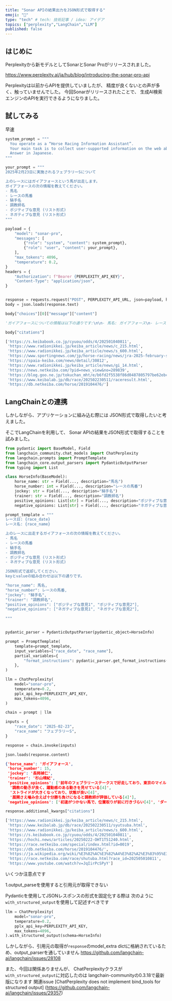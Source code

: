 ```yaml
---
title: "Sonar APIの結果出力をJSON形式で取得する"
emoji: "💸"
type: "tech" # tech: 技術記事 / idea: アイデア
topics: ["perplexity","LangChain","LLM"]
published: false
---
```


## はじめに

Perplexityから新モデルとしてSonarとSonar Proがリリースされました。

https://www.perplexity.ai/ja/hub/blog/introducing-the-sonar-pro-api

Perplexityは以前からAPIを提供していましたが、
精度が良くないとの声が多く、触っていませんでした。
今回Sonarがリリースされたことで、
生成AI検索エンジンのAPIを実行できるようになりました。

## 試してみる

早速

```python
system_prompt = """
  You operate as a “Horse Racing Information Assistant”. 
  Your main task is to collect user-supported information on the web about your target races.
  Answer in Japanese.
"""

your_prompt = """
2025年2月23日に実施されるフェブラリーSについて

上のレースにはガイアフォースという馬が出走します。
ガイアフォースの次の情報を教えてください。
- 馬名
- レースの馬番
- 騎手名
- 調教師名
- ポジティブな意見 (リスト形式)
- ネガティブな意見 (リスト形式)
"""

payload = {
    "model": "sonar-pro",
    "messages": [
        {"role": "system", "content": system_prompt},
        {"role": "user", "content": your_prompt},
    ],
    "max_tokens": 4096,
    "temperature": 0.2,
}
headers = {
    "Authorization": f"Bearer {PERPLEXITY_API_KEY}",
    "Content-Type": "application/json",
}


response = requests.request("POST", PERPLEXITY_API_URL, json=payload, headers=headers)
body = json.loads(response.text)
```

```python
body["choices"][0]["message"]["content"]

'ガイアフォースについての情報は以下の通りです:\n\n- 馬名: ガイアフォース\n- レースの馬番: 1番\n- 騎手名: 長岡騎手\n- 調教師名: 杉山晴紀調教師\n\nポジティブな意見:\n- 昨年のフェブラリーステークスで2着と好成績を残している[1][8]\n- 東京コースでは4戦してすべて掲示板に乗る安定感がある[4]\n- 芝・ダートを問わずG1レースのワンターンマイルコースの巧者[8]\n- 調教の動きが良く、仕上がりに関して調教師が満足している[3]\n- 骨瘤の影響は全くなく、状態は前走と変わらない[3]\n\nネガティブな意見:\n- 最後に勝ったのが3歳のセントライト記念で、勝ち星から遠ざかっている[6]\n- 前走のチャンピオンズカップは4コーナーを回る器用さが求められるコースで、半年ぶりの故障明けだった[8]\n- 初速がなかなかつかない馬で、位置取りは前に行きづらい[3]'
```

```python
body["citations"]

['https://s.keibabook.co.jp/cyuou/odds/4/202501040811',
 'https://www.radionikkei.jp/keiba_article/news/c_215.html',
 'https://www.radionikkei.jp/keiba_article/news/s_600.html',
 'https://www.sportingnews.com/jp/horse-racing/news/jra-2025-february-stakes-prediction/590c5b90c1a17a14eca110b5',
 'https://spaia-keiba.com/news/detail/30812',
 'https://www.radionikkei.jp/keiba_article/news/gi_14.html',
 'https://news.netkeiba.com/?pid=news_view&no=289839',
 'https://blog.goo.ne.jp/tokuchan_mht/e/b6fd2f5538f86d0487805797be62ebcf?fm=rss',
 'https://www.keibalab.jp/db/race/202502230511/raceresult.html',
 'https://db.netkeiba.com/horse/2019104476/']
```

## LangChainとの連携

しかしながら、アプリケーションに組み込む際には
JSON形式で取得したいと考えました。

そこでLangChainを利用して、
Sonar APIの結果をJSON形式で取得することを試みました。

```python
from pydantic import BaseModel, Field
from langchain_community.chat_models import ChatPerplexity
from langchain.prompts import PromptTemplate
from langchain_core.output_parsers import PydanticOutputParser
from typing import List

class HorseInfo(BaseModel):
    horse_name: str = Field(..., description="馬名")
    horse_number: int = Field(..., description="レースの馬番")
    jockey: str = Field(..., description="騎手名")
    trainer: str = Field(..., description="調教師名")
    positive_opinions: List[str] = Field(..., description="ポジティブな意見")
    negative_opinions: List[str] = Field(..., description="ネガティブな意見")

prompt_template = """
レース日: {race_date}
レース名: {race_name}

上のレースに出走するガイアフォースの次の情報を教えてください。
- 馬名
- レースの馬番
- 騎手名
- 調教師名
- ポジティブな意見 (リスト形式)
- ネガティブな意見 (リスト形式)

JSON形式で返却してください。
keyとvalueの組み合わせは以下の通りです。

"horse_name": 馬名,
"horse_number": レースの馬番,
"jockey": "騎手名",
"trainer": "調教師名",
"positive_opinions": ["ポジティブな意見1", "ポジティブな意見2"],
"negative_opinions": ["ネガティブな意見1", "ネガティブな意見2"],

"""


pydantic_parser = PydanticOutputParser(pydantic_object=HorseInfo)

prompt = PromptTemplate(
    template=prompt_template,
    input_variables=["race_date", "race_name"],
    partial_variables={
        "format_instructions": pydantic_parser.get_format_instructions()
    },
)

llm = ChatPerplexity(
    model="sonar-pro",
    temperature=0.2,
    pplx_api_key=PERPLEXITY_API_KEY,
    max_tokens=4096,
)

chain = prompt | llm 

inputs = {
    "race_date": "2025-02-23",
    "race_name": "フェブラリーS",
}

response = chain.invoke(inputs)

json.loads(response.content)
```

```json
{'horse_name': 'ガイアフォース',
 'horse_number': 15,
 'jockey': '長岡禎仁',
 'trainer': '杉山晴紀',
 'positive_opinions': ['前年のフェブラリーステークスで好走しており、東京のマイルコースが合う[4]',
  '調教の動きが良く、躍動感のある動きを見せている[4]',
  'ストライドが大きくなっており、状態が良い[4]',
  '展開さえ噛み合えば十分勝ち負けになると調教師が評価している[4]'],
 'negative_opinions': ['初速がつかない馬で、位置取りが前に行きづらい[4]', 'ダート適性は完全には証明されていない[4]']}
 ```

```python
response.additional_kwargs["citations"]

['https://www.radionikkei.jp/keiba_article/news/c_215.html',
 'https://www.keibalab.jp/db/race/202502230511/syutsuba.html',
 'https://www.radionikkei.jp/keiba_article/news/s_600.html',
 'https://s.keibabook.co.jp/cyuou/odds/4/202501040811',
 'https://hochi.news/articles/20250222-OHT1T51240.html',
 'https://race.netkeiba.com/special/index.html?id=0019',
 'https://db.netkeiba.com/horse/2019104476/',
 'https://ja.wikipedia.org/wiki/%E3%82%AC%E3%82%A4%E3%82%A2%E3%83%95%E3%82%A9%E3%83%BC%E3%82%B9',
 'https://race.netkeiba.com/race/shutuba.html?race_id=202505010811',
 'https://www.youtube.com/watch?v=JqIirPcSPyY']
```

いくつか注意点です

1.output_parseを使用すると引用元が取得できない

Pydanticを使用してJSONレスポンスの形式を固定化する際は
次のように`with_structured_output`を使用して記述すべきです

```python
llm = ChatPerplexity(
    model="sonar-pro",
    temperature=0.2,
    pplx_api_key=PERPLEXITY_API_KEY,
    max_tokens=4096,
).with_structured_output(schema=HorseInfo)
```

しかしながら、引用元の取得が`response`のmodel_extra dictに格納されているため、output_parserを通していません
https://github.com/langchain-ai/langchain/issues/28108

また、今回は関係ありませんが、
ChatPerplexityクラスが`with_structured_output`に対応したのは
langchain-communityの0.3.18で最新版になります
関連issue
[ChatPerplexity does not implement bind_tools for structured output]
(https://github.com/langchain-ai/langchain/issues/29357)